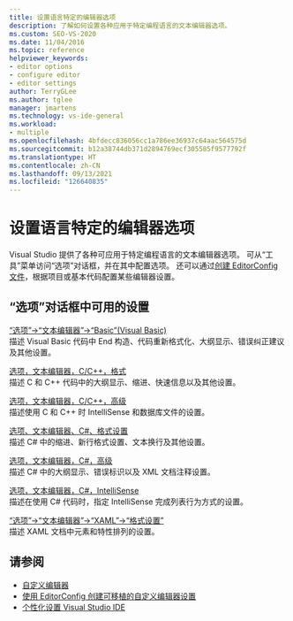 ```yaml
---
title: 设置语言特定的编辑器选项
description: 了解如何设置各种应用于特定编程语言的文本编辑器选项。
ms.custom: SEO-VS-2020
ms.date: 11/04/2016
ms.topic: reference
helpviewer_keywords:
- editor options
- configure editor
- editor settings
author: TerryGLee
ms.author: tglee
manager: jmartens
ms.technology: vs-ide-general
ms.workload:
- multiple
ms.openlocfilehash: 4bfdecc836056cc1a786ee36937c64aac564575d
ms.sourcegitcommit: b12a38744db371d2894769ecf305585f9577792f
ms.translationtype: HT
ms.contentlocale: zh-CN
ms.lasthandoff: 09/13/2021
ms.locfileid: "126640835"
---
```

# <a name="set-language-specific-editor-options"></a>设置语言特定的编辑器选项

Visual Studio 提供了各种可应用于特定编程语言的文本编辑器选项。 可从“工具”菜单访问“选项”对话框，并在其中配置选项。 还可以通过[创建 EditorConfig 文件](../../ide/create-portable-custom-editor-options.md)，根据项目或基本代码配置某些编辑器设置。

## <a name="settings-available-in-the-options-dialog-box"></a>“选项”对话框中可用的设置

[“选项”->“文本编辑器”->“Basic”(Visual Basic)](../../ide/reference/options-text-editor-basic-visual-basic.md)\
描述 Visual Basic 代码中 End 构造、代码重新格式化、大纲显示、错误纠正建议及其他设置。

[选项，文本编辑器，C/C++，格式](../../ide/reference/options-text-editor-c-cpp-formatting.md)\
描述 C 和 C++ 代码中的大纲显示、缩进、快速信息以及其他设置。

[选项，文本编辑器，C/C++，高级](../../ide/reference/options-text-editor-c-cpp-advanced.md)\
描述使用 C 和 C++ 时 IntelliSense 和数据库文件的设置。

[选项、文本编辑器、C#、格式设置](../../ide/reference/options-text-editor-csharp-formatting.md)\
描述 C# 中的缩进、新行格式设置、文本换行及其他设置。

[选项，文本编辑器，C#，高级](../../ide/reference/options-text-editor-csharp-advanced.md)\
描述 C# 中的大纲显示、错误标识以及 XML 文档注释设置。

[选项，文本编辑器，C#，IntelliSense](../../ide/reference/options-text-editor-csharp-intellisense.md)\
描述在使用 C# 代码时，指定 IntelliSense 完成列表行为方式的设置。

[“选项”->“文本编辑器”->“XAML”->“格式设置”](../../ide/reference/options-text-editor-xaml-formatting.md)\
描述 XAML 文档中元素和特性排列的设置。

## <a name="see-also"></a>请参阅

- [自定义编辑器](../how-to-change-text-case-in-the-editor.md)
- [使用 EditorConfig 创建可移植的自定义编辑器设置](../../ide/create-portable-custom-editor-options.md)
- [个性化设置 Visual Studio IDE](../../ide/personalizing-the-visual-studio-ide.md)
